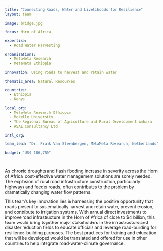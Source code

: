 ```yaml
---
title: "Connecting Roads, Water and Livelihoods for Resilience"
layout: team

image: bridge.jpg

focus: Horn of Africa

expertise:
  - Road Water Harvesting

organizations:
  - MetaMeta Research
  - MetaMeta Ethiopia

innovation: Using roads to harvest and retain water

thematic_area: Natural Resources

countries: 
  - Ethiopia
  - Kenya

local_org: 
  - MetaMeta Research Ethiopia
  - Mekelle University
  - The Regional Bureau of Agriculture and Rural Development Amhara
  - ASAL Consultancy Ltd

intl_org:

team_lead: "Dr. Frank Van Steenbergen, MetaMeta Research, Netherlands"

budget: "US$ 186,750"

---
```


As chronic droughts and flash flooding increase in severity across the Horn of Africa, cost-effective water management solutions are sorely needed. The explosion of rural road infrastructure construction, particularly highways and feeder roads, often contributes to the problem by dramatically changing water flow patterns. 

This team’s key innovation lies in harnessing the positive opportunity that roads present to systematically harvest and retain water, prevent erosion, and contribute to irrigation systems. With annual direct investments to improve road infrastructure in the Horn of Africa of close to $4 billion, this team would bring together major stakeholders in the infrastructure and disaster reduction fields to educate officials and leverage road-building for resilience-building purposes. The best practices for training and education that will be developed would be translated and offered for use in other countries to help integrate road-water-climate governance. 
